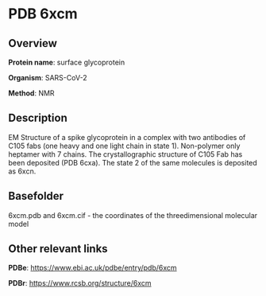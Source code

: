 # PDB 6xcm

## Overview

**Protein name**: surface glycoprotein

**Organism**: SARS-CoV-2

**Method**: NMR

## Description

EM Structure of a spike glycoprotein in a complex with two antibodies of C105 fabs (one heavy and one light chain in state 1). Non-polymer only heptamer with 7 chains. The crystallographic structure of C105 Fab has been deposited (PDB 6cxa). The state 2 of the same molecules is deposited as 6xcn.

## Basefolder

6xcm.pdb and 6xcm.cif - the coordinates of the threedimensional molecular model



## Other relevant links 
**PDBe**:  https://www.ebi.ac.uk/pdbe/entry/pdb/6xcm
 
**PDBr**: https://www.rcsb.org/structure/6xcm 
